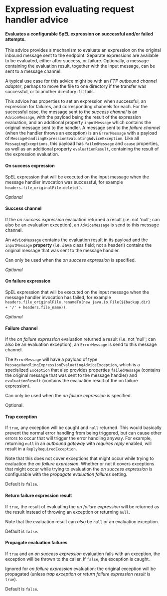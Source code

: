 # Expression evaluating request handler advice
#### Evaluates a configurable SpEL expression on successful and/or failed attempts.
This advice provides a mechanism to evaluate an expression on the original inbound message sent to the endpoint. Separate expressions are available to be evaluated, either after success, or failure. Optionally, a message containing the evaluation result, together with the input message, can be sent to a message channel.

A typical use case for this advice might be with an <i>FTP outbound channel adapter</i>, perhaps to move the file to one directory if the transfer was successful, or to another directory if it fails.

This advice has properties to set an expression when successful, an expression for failures, and corresponding channels for each. For the successful case, the message sent to the <i>success channel</i> is an <code>AdviceMessage</code>, with the payload being the result of the expression evaluation, and an additional property <code>inputMessage</code> which contains the original message sent to the handler. A message sent to the <i>failure channel</i> (when the handler throws an exception) is an <code>ErrorMessage</code> with a payload of <code>MessageHandlingExpressionEvaluatingAdviceException</code>. Like all <code>MessagingExceptions</code>, this payload has <code>failedMessage</code> and <code>cause</code> properties, as well as an additional property <code>evaluationResult</code>, containing the result of the expression evaluation.

#### On success expression
SpEL expression that will be executed on the input message when the message handler invocation was successful, for example <code>headers.file_originalFile.delete()</code>.

<i>Optional</i>

#### Success channel
If the <i>on success expression</i> evaluation returned a result (i.e. not 'null'; can also be an evaluation exception), an <code>AdviceMessage</code> is send to this message channel.

An <code>AdviceMessage</code> contains the evaluation result in its payload and the <code>inputMessage</code> <b>property</b> (i.e. Java class field; not a header!) contains the original message that was sent to the message handler.

Can only be used when the <i>on success expression</i> is specified.

<i>Optional</i>

#### On failure expression
SpEL expression that will be executed on the input message when the message handler invocation has failed, for example <code>headers.file_originalFile.renameTo(new java.io.File(${backup.dir} + '/' + headers.file_name))</code>.

<i>Optional</i>

#### Failure channel
If the <i>on failure expression</i> evaluation returned a result (i.e. not 'null'; can also be an evaluation exception), an <code>ErrorMessage</code> is send to this message channel.

The <code>ErrorMessage</code> will have a payload of type <code>MessageHandlingExpressionEvaluatingAdviceException</code>, which is a specialized <code>Exception</code> that also provides properties <code>failedMessage</code> (contains the original message that was sent to the message handler) and <code>evaluationResult</code> (contains the evaluation result of the on failure expression).

Can only be used when the <i>on failure expression</i> is specified.

Optional.

#### Trap exception
If <code>true</code>, any exception will be caught and <code>null</code> returned. This would basically prevent the normal error handling from being triggered, but can cause other errors to occur that will trigger the error handling anyway. For example, returning <code>null</code> in an <i>outbound gateway</i> with <i>requires reply</i> enabled, will result in a <code>ReplyRequiredException</code>.

Note that this does not cover exceptions that might occur while trying to evaluation the <i>on failure expression</i>. Whether or not it covers exceptions that might occur while trying to evaluation the <i>on success expression</i> is configurable with the <i>propagate evaluation failures</i> setting.

Default is <code>false</code>.

#### Return failure expression result
If <code>true</code>, the result of evaluating the <i>on failure expression</i> will be returned as the result instead of throwing an exception or returning <code>null</code>.

Note that the evaluation result can <i>also</i> be <code>null</code> or an evaluation exception.

Default is <code>false</code>.

#### Propagate evaluation failures
If <code>true</code> and an <i>on success expression</i> evaluation fails with an exception, the exception will be thrown to the caller. If <code>false</code>, the exception is caught.

Ignored for <i>on failure expression</i> evaluation: the original exception will be propagated (unless <i>trap exception</i> or <i>return failure expression result</i> is <code>true</code>).

Default is <code>false</code>.

